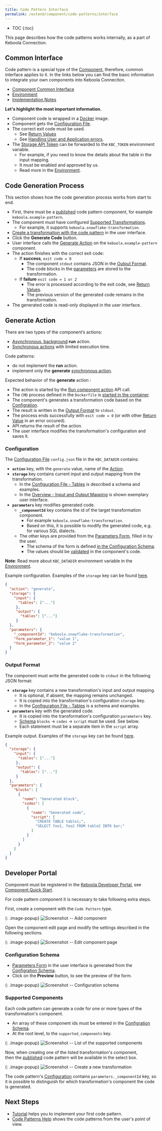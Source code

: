 ```yaml
---
title: Code Pattern Interface
permalink: /extend/component/code-patterns/interface
---
```


* TOC
{:toc}

This page describes how the code patterns works internally, as a part of Keboola Connection.

## Common Interface

Code pattern is a special type of the [Component](/extend/component/), therefore, common interface applies to it. 
In the links below you can find the basic information to integrate your own components into Keboola Conneciton.
- [Component Common Interface](/extend/common-interface/) 
- [Environment](/extend/common-interface/environment/)
- [Implementation Notes](/extend/component/implementation/)

**Let's highlight the most important information.**
- Component code is wrapped in a [Docker](/extend/component/docker-tutorial/) image.
- Component gets the [Configuration File](#configuration).
- The correct exit code must be used.
    - See [Return Values](/extend/common-interface/environment/#return-values)
    - See [Handling User and Application errors](https://developers.keboola.com/extend/common-interface/actions/#handling-user-and-application-errors).
- The [Storage API Token](https://help.keboola.com/management/project/tokens/) can be forwarded to the `KBC_TOKEN` environment variable.
    - For example, if you need to know the details about the table in the input mapping.
    - It must be enabled and approved by us.
    - Read more in the [Environment](/extend/common-interface/environment/).


## Code Generation Process

This section shows how the code generation process works from start to end.

- First, there must be a [published](/extend/publish/) code pattern component, for example `keboola.example-pattern`.
- The component must have configured [Supported Transformations](#supported-components).
    - For example, it supports `keboola.snowflake-transformation`.
- [Create a transformation with the code pattern](https://help.keboola.com/transformations/code-patterns/#new-transformation-with-code-pattern) in the user interface.
- Click the **Generate Code** button.
- User interface calls the [Generate Action](#generate-action) on the `keboola.example-pattern` component.
- The action finishes with the correct exit code:
    - If **success**, `exit code = 0`
        - The component `stdout` contains JSON in the [Output Format](#output-format). 
        - The code blocks in the [parameters](#output-format) are stored to the transformation.
    - If **failure** `exit code = 1 or 2`
        - The error is processed according to the exit code, see [Return Values](/extend/common-interface/environment/#return-values).
        - The previous version of the generated code remains in the transformation.
- The generated code is read-only displayed in the user interface.


## Generate Action

There are two types of the component’s actions:
- [Asynchronous, background](/integrate/jobs/) **run** action.
- [Synchronous actions](/extend/common-interface/actions/) with limited execution time.

Code patterns:
- do not implement the **run** action.
- implement only the **generate** [synchronous action](/extend/common-interface/actions/).

Expected behavior of the **generate** action :
- The action is started by the [Run component action](https://kebooladocker.docs.apiary.io/#reference/actions/run-custom-component-action/process-action) API call.
- The `CMD` process defined in the `Dockerfile` is [started in the container](/extend/component/docker-tutorial/#running-docker-images-in-kbc).
- The component's generates a transformation code based on the [Configration](#configuration).
- The result is written in the [Output Format](#output-format) to `stdout`.
- The process ends successfully with `exit code = 0` (or with other [Return Value](/extend/common-interface/environment/#return-values) in an error occured).
- API returns the result of the action.
- The user interface modifies the transformation's configuration and saves it. 


### Configuration

The [Configuration File](/extend/common-interface/config-file/) `config.json` file in the `KBC_DATADIR` contains:
- **`action`** key, with the `generate` value, name of the [Action](/extend/common-interface/actions/).
- **`storage`** key contains current input and output mapping from the transformation.
    - In the [Configuration File - Tables](/extend/common-interface/config-file/#tables) is described a schema and examples.
    - In the [Overview - Input and Output Mapping](https://help.keboola.com/transformations/code-patterns/#input-and-output-mapping) is shown exemplary user interface.
- **`parameters`** key modifies generated code.
    - **`_componentId`** key contains the id of the target transformation component.
        - For example `keboola.snowflake-transformation`.
        - Based on this, it is possible to modify the generated code, e.g. for various SQL dialects.
    - The other keys are provided from the [Parameters Form](https://help.keboola.com/transformations/code-patterns/#parameters-form), filled in by the user.
        - The schema of the form is defined [in the Configuration Schema](#configuration-schema).
        - The values should be [validated](/extend/common-interface/config-file/#validation) in the component's code.
    
**Note**: Read more about `KBC_DATADIR` environment variable in the [Environment](/extend/common-interface/environment/).

Example configuration. Examples of the `storage` key can be found [here](/extend/common-interface/config-file/#tables).
```json
{ 
  "action": "generate",
  "storage": {
    "input": {
      "tables": ["..."]
     },
     "output": {
       "tables": ["..."]
     }
  },
  "parameters": {
    "_componentId": "keboola.snowflake-transformation",
    "form_parameter_1": "value 1",
    "form_parameter_2": "value 2"
  }
}
```


### Output Format

The component must write the generated code to `stdout` in the following JSON format:
- **`storage`** key contains a new transformation's input and output mapping.
    - It is optional, if absent, the mapping remains unchanged.
    - It is copied into the transformation's configuration `storage` key.
    - In the [Configuration File - Tables](/extend/common-interface/config-file/#tables) is a schema and examples.
- **`parameters`** key with the generated code.
    - It is copied into the transformation's configuration `parameters` key.
    - [Schema](https://help.keboola.com/transformations/#writing-scripts) `blocks` -> `codes` -> `script` must be used. See below.
    - Each statement must be a separate item in the `script` array.

Example output. Examples of the `storage` key can be found [here](/extend/common-interface/config-file/#tables).
```json
{
  "storage": {
    "input": {
      "tables": ["..."]
     },
     "output": {
       "tables": ["..."]
     }
  },
  "parameters": {
    "blocks": [
      {
        "name": "Generated block",
        "codes": [
          {
            "name": "Generated code",
            "script": [
              "CREATE TABLE table1;",
              "SELECT foo1, foo2 FROM table2 INTO bar;"
            ]
          }
        ]
      }
    ]   
  }
}
```

## Developer Portal

Component must be registered in the [Keboola Developer Portal](https://components.keboola.com/),
see [Component Quick Start](/extend/component/tutorial/).

 
For code pattern component it is necessary to take following extra steps.

First, create a component with the `Code Pattern` type.

{: .image-popup}
![Screenshot -- Add component](/extend/component/code-patterns/interface-1-add-component.png)

Open the component edit page and modify the settings described in the following sections.

{: .image-popup}
![Screenshot -- Edit component page](/extend/component/code-patterns/interface-5-edit-component.png)

### Configuration Schema

- [Parameters Form](https://help.keboola.com/transformations/code-patterns/#parameters-form) in the user interface
is generated from the [Configration Schema](/extend/component/ui-options/configuration-schema/).
- Click on the **Preview** button, to see the preview of the form. 


{: .image-popup}
![Screenshot -- Configuration schema](/extend/component/code-patterns/interface-2-schema.png)

### Supported Components

Each code pattern can generate a code for one or more types of the transformation's component.
- An array of these component ids must be entered in the [Configration Schema](/extend/component/ui-options/configuration-schema/).  
- At the root level, to the `supported_components` key.

{: .image-popup}
![Screenshot -- List of the supported components](/extend/component/code-patterns/interface-3-supported-list.png)


Now, when creating one of the listed transformation's component,  
then the [published](/extend/publish/) code pattern will be available in the select box.

{: .image-popup}
![Screenshot -- Create a new transformation](/extend/component/code-patterns/interface-4-new-transformation.png)

The code pattern's [Configuration](/extend/component/code-patterns/interface#configuration) contains `parameters._componentId` key,
so it is possible to distinguish for which transformation's component the code is generated.

## Next Steps
- [Tutorial](/extend/component/code-patterns/tutorial) helps you to implement your first code pattern.
- [Code Patterns Help](https://help.keboola.com/transformations/code-patterns/) shows the code patterns from the user's point of view.
